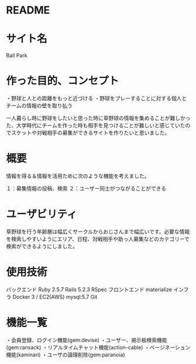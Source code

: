 # README

# サイト名
Ball Park

# 作った目的、コンセプト
・野球と人との距離をもっと近づける
・野球をプレーすることに対する個人とチームの情報の壁を取り払う

一人暮らし時に野球をしたいと思った時に草野球の情報を集めることが難しかった、大学時代にチームを作った時も相手を見つけることが難しいと感じていたのでスケットや対戦相手の募集ができるサイトを作りたいと思いました。

# 概要
情報を得る＆情報を活用ために次のような機能を考えました。

１：募集情報の投稿、検索
２：ユーザー同士がつながることができる

#  ユーザビリティ
草野球を行う年齢層は幅広くサークルからおじさんまで幅広いです。必要な情報を検索しやすいようにエリア、日程、対戦相手や助っ人募集などのカテゴリーで検索ができるようにしました。

# 使用技術
バックエンド
Ruby 2.5.7
Rails 5.2.3
RSpec
フロントエンド
materialize
インフラ
Docker 3 / EC2(AWS)
mysql:5.7
Git

# 機能一覧
・会員登録、ログイン機能(gem:devise)
・ユーザー、掲示板検索機能(gem:ransack)
・リアルタイムチャット機能(action-cable)
・ページネーション機能(kaminari)
・ユーザの論理削除(gem:paranoia)
